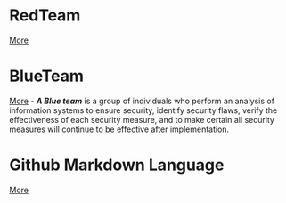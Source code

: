 # RedTeam
[More](RedTeam)

# BlueTeam
[More](BlueTeam) - ***A Blue team*** is a group of individuals who perform an analysis of information systems to ensure security, identify security flaws, verify the effectiveness of each security measure, and to make certain all security measures will continue to be effective after implementation.

# Github Markdown Language
[More](markdown)
